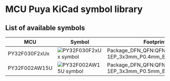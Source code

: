 # MCU Puya KiCad symbol library

## List of available symbols

MCU | Symbol | Footprint
--- | --- | ---
PY32F030F2xUx | ![PY32F030F2xUx symbol](docs/PY32F030F2xUx_symbol.avif) | Package_DFN_QFN:QFN-20-1EP_3x3mm_P0.4mm_EP1.65x1.65mm
PY32F002AW15U | ![PY32F002AW15U symbol](docs/PY32F002AW15U_symbol.avif) | Package_DFN_QFN:QFN-16-1EP_3x3mm_P0.5mm_EP1.7x1.7mm
